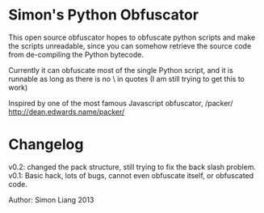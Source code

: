 Simon's Python Obfuscator
=========================

This open source obfuscator hopes to obfuscate python scripts and make the scripts unreadable, since you can somehow retrieve the source code from de-compiling the Python bytecode.

Currently it can obfuscate most of the single Python script, and it is runnable as long as there is no \\ in quotes (I am still trying to get this to work)

Inspired by one of the most famous Javascript obfuscator, /packer/
http://dean.edwards.name/packer/

Changelog
=========
v0.2: changed the pack structure, still trying to fix the back slash problem.
v0.1: Basic hack, lots of bugs, cannot even obfuscate itself, or obfuscated code.

Author: Simon Liang
2013